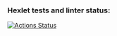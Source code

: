 ### Hexlet tests and linter status:
[![Actions Status](https://github.com/Bazap455/python-project-lvl1/workflows/hexlet-check/badge.svg)](https://github.com/Bazap455/python-project-lvl1/actions)